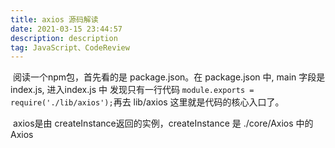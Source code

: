 ```yaml
---
title: axios 源码解读
date: 2021-03-15 23:44:57
description: description
tag: JavaScript、CodeReview
---
```


​		阅读一个npm包，首先看的是 package.json。在 package.json 中, main 字段是 index.js, 进入index.js 中 发现只有一行代码 `module.exports = require('./lib/axios');`再去 lib/axios 这里就是代码的核心入口了。

​		axios是由 createInstance返回的实例，createInstance 是  ./core/Axios 中的Axios		







